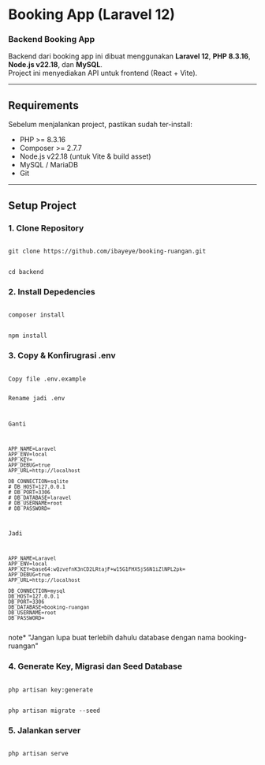 # Booking App (Laravel 12)

<h3>Backend Booking App</h3>

Backend dari booking app ini dibuat menggunakan **Laravel 12**, **PHP 8.3.16**, **Node.js v22.18**, dan **MySQL**.  
Project ini menyediakan API untuk frontend (React + Vite).

---

## Requirements

Sebelum menjalankan project, pastikan sudah ter-install:

-   PHP >= 8.3.16
-   Composer >= 2.7.7
-   Node.js v22.18 (untuk Vite & build asset)
-   MySQL / MariaDB
-   Git

---

## Setup Project

### 1. Clone Repository

<code>
git clone https://github.com/ibayeye/booking-ruangan.git

cd backend
</code>

### 2. Install Depedencies

<code>
composer install

npm install
</code>

### 3. Copy & Konfirugrasi .env

<code>
Copy file .env.example

Rename jadi .env

Ganti

    APP_NAME=Laravel
    APP_ENV=local
    APP_KEY=
    APP_DEBUG=true
    APP_URL=http://localhost

    DB_CONNECTION=sqlite
    # DB_HOST=127.0.0.1
    # DB_PORT=3306
    # DB_DATABASE=laravel
    # DB_USERNAME=root
    # DB_PASSWORD=

Jadi

    APP_NAME=Laravel
    APP_ENV=local
    APP_KEY=base64:wQzvefnK3nCD2LRtajF+w15G1FHXSjS6N1iZlNPL2pk=
    APP_DEBUG=true
    APP_URL=http://localhost

    DB_CONNECTION=mysql
    DB_HOST=127.0.0.1
    DB_PORT=3306
    DB_DATABASE=booking-ruangan
    DB_USERNAME=root
    DB_PASSWORD=

</code>
note* "Jangan lupa buat terlebih dahulu database dengan nama booking-ruangan"

### 4. Generate Key, Migrasi dan Seed Database

<code>
php artisan key:generate

php artisan migrate --seed
</code>

### 5. Jalankan server

<code>
php artisan serve
</code>
